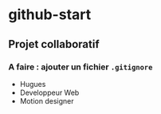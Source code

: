 # github-start

## Projet collaboratif

### A faire : ajouter un fichier `.gitignore`

- Hugues
- Developpeur Web
- Motion designer
